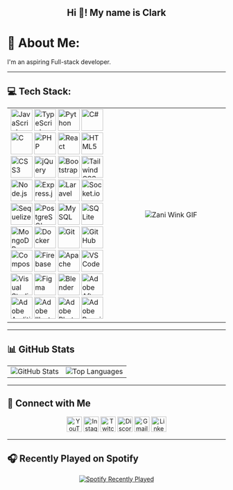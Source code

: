 <h2 align="center">Hi 👋! My name is Clark</h2>

# 💫 About Me:
I'm an aspiring Full-stack developer.

---

## 💻 Tech Stack:

<table align="center">
  <tr>
    <td align="center" width="50%">
      <div align="left">
      <!-- Programming Languages -->
      <img src="https://cdn.jsdelivr.net/gh/devicons/devicon/icons/javascript/javascript-original.svg" height="50" alt="JavaScript" />
      <img src="https://cdn.jsdelivr.net/gh/devicons/devicon/icons/typescript/typescript-original.svg" height="50" alt="TypeScript" />
      <img src="https://cdn.jsdelivr.net/gh/devicons/devicon/icons/python/python-original.svg" height="50" alt="Python" />
      <img src="https://cdn.jsdelivr.net/gh/devicons/devicon/icons/csharp/csharp-original.svg" height="50" alt="C#" />
      <img src="https://cdn.jsdelivr.net/gh/devicons/devicon/icons/c/c-original.svg" height="50" alt="C" />
      <img src="https://cdn.jsdelivr.net/gh/devicons/devicon/icons/php/php-original.svg" height="50" alt="PHP" />
      <!-- Frontend -->
      <img src="https://cdn.jsdelivr.net/gh/devicons/devicon/icons/react/react-original.svg" height="50" alt="React" />
      <img src="https://cdn.jsdelivr.net/gh/devicons/devicon/icons/html5/html5-original.svg" height="50" alt="HTML5" />
      <img src="https://cdn.jsdelivr.net/gh/devicons/devicon/icons/css3/css3-original.svg" height="50" alt="CSS3" />
      <img src="https://cdn.jsdelivr.net/gh/devicons/devicon/icons/jquery/jquery-original.svg" height="50" alt="jQuery" />
      <img src="https://cdn.jsdelivr.net/gh/devicons/devicon/icons/bootstrap/bootstrap-original.svg" height="50" alt="Bootstrap" />
      <img src="https://cdn.jsdelivr.net/gh/devicons/devicon/icons/tailwindcss/tailwindcss-original-wordmark.svg" height="50" alt="TailwindCSS" />
      <!-- Backend -->
      <img src="https://cdn.jsdelivr.net/gh/devicons/devicon/icons/nodejs/nodejs-original.svg" height="50" alt="Node.js" />
      <img src="https://cdn.jsdelivr.net/gh/devicons/devicon/icons/express/express-original.svg" height="50" alt="Express.js" />
      <img src="https://cdn.jsdelivr.net/gh/devicons/devicon/icons/laravel/laravel-original.svg" height="50" alt="Laravel" />
      <img src="https://cdn.jsdelivr.net/gh/devicons/devicon/icons/socketio/socketio-original.svg" height="50" alt="Socket.io" />
      <img src="https://cdn.jsdelivr.net/gh/devicons/devicon/icons/sequelize/sequelize-original.svg" height="50" alt="Sequelize" />
      <!-- Databases -->
      <img src="https://cdn.jsdelivr.net/gh/devicons/devicon/icons/postgresql/postgresql-original.svg" height="50" alt="PostgreSQL" />
      <img src="https://cdn.jsdelivr.net/gh/devicons/devicon/icons/mysql/mysql-original.svg" height="50" alt="MySQL" />
      <img src="https://cdn.jsdelivr.net/gh/devicons/devicon/icons/sqlite/sqlite-original.svg" height="50" alt="SQLite" />
      <img src="https://cdn.jsdelivr.net/gh/devicons/devicon/icons/mongodb/mongodb-original.svg" height="50" alt="MongoDB" />
      <!-- Tools -->
      <img src="https://cdn.jsdelivr.net/gh/devicons/devicon/icons/docker/docker-original.svg" height="50" alt="Docker" />
      <img src="https://cdn.jsdelivr.net/gh/devicons/devicon/icons/git/git-original.svg" height="50" alt="Git" />
      <img src="https://cdn.jsdelivr.net/gh/devicons/devicon/icons/github/github-original.svg" height="50" alt="GitHub" />
      <img src="https://cdn.jsdelivr.net/gh/devicons/devicon/icons/composer/composer-original.svg" height="50" alt="Composer" />
      <img src="https://cdn.jsdelivr.net/gh/devicons/devicon/icons/firebase/firebase-plain.svg" height="50" alt="Firebase" />
      <img src="https://cdn.jsdelivr.net/gh/devicons/devicon/icons/apache/apache-original.svg" height="50" alt="Apache" />
      <!-- IDEs -->
      <img src="https://cdn.jsdelivr.net/gh/devicons/devicon/icons/vscode/vscode-original.svg" height="50" alt="VS Code" />
      <img src="https://cdn.jsdelivr.net/gh/devicons/devicon/icons/visualstudio/visualstudio-plain.svg" height="50" alt="Visual Studio" />
      <!-- Design -->
      <img src="https://cdn.jsdelivr.net/gh/devicons/devicon/icons/figma/figma-original.svg" height="50" alt="Figma" />
      <img src="https://cdn.jsdelivr.net/gh/devicons/devicon/icons/blender/blender-original.svg" height="50" alt="Blender" />
      <img src="https://skillicons.dev/icons?i=ae" height="50" alt="Adobe After Effects" />
      <img src="https://skillicons.dev/icons?i=au" height="50" alt="Adobe Audition" />
      <img src="https://skillicons.dev/icons?i=ai" height="50" alt="Adobe Illustrator" />
      <img src="https://skillicons.dev/icons?i=ps" height="50" alt="Adobe Photoshop" />
      <img src="https://skillicons.dev/icons?i=pr" height="50" alt="Adobe Premiere Pro" />
      </div>
    </td>
    <td align="center" width="60%">
      <img src="https://media1.tenor.com/m/ZS4PGVySFRAAAAAC/zani-zani-wink.gif" alt="Zani Wink GIF" />
    </td>
  </tr>
</table>

---

## 📊 GitHub Stats

<table align="center">
  <tr>
    <td align="center">
      <img src="https://github-readme-stats.vercel.app/api?username=yurei21&show_icons=true&theme=tokyonight&hide_border=true" alt="GitHub Stats" />
    </td>
    <td align="center">
      <img src="https://github-readme-stats.vercel.app/api/top-langs?username=yurei21&layout=compact&theme=tokyonight&hide_border=true" alt="Top Languages" />
    </td>
  </tr>
</table>

---

## 🔗 Connect with Me

<div align="center">
  <img src="https://img.shields.io/static/v1?message=Youtube&logo=youtube&label=&color=FF0000&logoColor=white&labelColor=&style=for-the-badge" height="35" alt="YouTube" />
  <img src="https://img.shields.io/static/v1?message=Instagram&logo=instagram&label=&color=E4405F&logoColor=white&labelColor=&style=for-the-badge" height="35" alt="Instagram" />
  <img src="https://img.shields.io/static/v1?message=Twitch&logo=twitch&label=&color=9146FF&logoColor=white&labelColor=&style=for-the-badge" height="35" alt="Twitch" />
  <img src="https://img.shields.io/static/v1?message=Discord&logo=discord&label=&color=7289DA&logoColor=white&labelColor=&style=for-the-badge" height="35" alt="Discord" />
  <img src="https://img.shields.io/static/v1?message=Gmail&logo=gmail&label=&color=D14836&logoColor=white&labelColor=&style=for-the-badge" height="35" alt="Gmail" />
  <img src="https://img.shields.io/static/v1?message=LinkedIn&logo=linkedin&label=&color=0077B5&logoColor=white&labelColor=&style=for-the-badge" height="35" alt="LinkedIn" />
</div>

---

## 🎧 Recently Played on Spotify

<div align="center">
  <a href="https://open.spotify.com/user/Yurei21">
    <img src="https://spotify-recently-played-readme.vercel.app/api?user=31knlncstlof56qqydz3a336v6fy&unique=true" alt="Spotify Recently Played" />
  </a>
</div>
